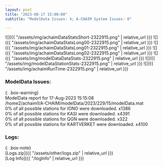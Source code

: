 ```yaml
---
layout: post
title: "2023-08-17 15:00:00"
subtitle: "ModelData Issues: 4; A-CHAIM System Issues: 0"

---
```


![]({{ "/assets/img/achaimDataStatsShort-2322915.png" | relative_url }})
![]({{ "/assets/img/achaimDataStatsLong00-2322915.png" | relative_url }})
![]({{ "/assets/img/achaimDataStatsLong01-2322915.png" | relative_url }})
![]({{ "/assets/img/achaimDataStatsLong02-2322915.png" | relative_url }})
![]({{ "/assets/img/modelDataDataStats-2322915.png" | relative_url }})
![]({{ "/assets/img/modelDataStationStats-2322915.png" | relative_url }})
![]({{ "/assets/img/achaimRunTime-2322915.png" | relative_url }})


### ModelData Issues:  
  
{: .box-warning}  
 ModelData report for 17-Aug-2023 15:15:08   
 /home2/achaim1/A-CHAIM/modelData/2023/229/15/modelData.mat   
 0% of all possible stations for IONO were downloaded. x1386   
 0% of all possible stations for KASI were downloaded. x4391   
 0% of all possible stations for QGN were downloaded. x322   
 0% of all possible stations for KARTVERKET were downloaded. x4100   
  


### Logs:  
  
{: .box-note}  
[Logs.zip]({{ "/assets/other/logs.zip" | relative_url }})  
[Log Info]({{ "/logInfo" | relative_url }})  
